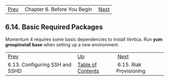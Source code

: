 |     |     |     |
| --- | --- | --- |
| [Prev](byb.config_SSH_and_SSHD)  | Chapter 6. Before You Begin |  [Next](byb.riak_provisioning) |

## 6.14. Basic Required Packages

Momentum 4 requires some basic dependencies to install Vertica. Run **yum groupinstall base**                   when setting up a new environment.

|     |     |     |
| --- | --- | --- |
| [Prev](byb.config_SSH_and_SSHD)  | [Up](before_you_begin) |  [Next](byb.riak_provisioning) |
| 6.13. Configuring SSH and SSHD  | [Table of Contents](index) |  6.15. Riak Provisioning |


